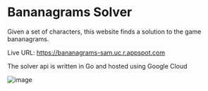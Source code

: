 # Bananagrams Solver

Given a set of characters, this website finds a solution to the game bananagrams. 

Live URL: https://bananagrams-sam.uc.r.appspot.com

The solver api is written in Go and hosted using Google Cloud

![image](https://user-images.githubusercontent.com/12887587/185799139-ed659eb1-f381-4379-8eb5-5b4b37433465.png)
